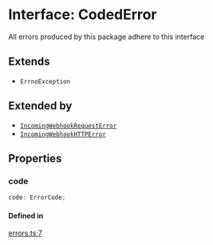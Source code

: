 # Interface: CodedError

All errors produced by this package adhere to this interface

## Extends

- `ErrnoException`

## Extended by

- [`IncomingWebhookRequestError`](IncomingWebhookRequestError.md)
- [`IncomingWebhookHTTPError`](IncomingWebhookHTTPError.md)

## Properties

### code

```ts
code: ErrorCode;
```

#### Defined in

[errors.ts:7](https://github.com/slackapi/node-slack-sdk/blob/c15385ef93ccdde9702f52f7d1f445999203d794/packages/webhook/src/errors.ts#L7)
